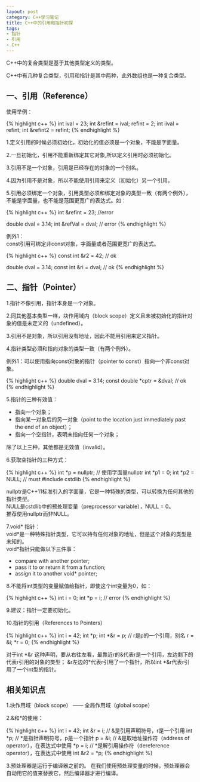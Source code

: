 ```yaml
---
layout: post
category: C++学习笔记
title: C++中的引用和指针初探
tags: 
- 指针
- 引用
- C++
---
```



C++中的复合类型是基于其他类型定义的类型。

C++中有几种复合类型，引用和指针是其中两种，此外数组也是一种复合类型。

## 一、引用（Reference）

使用举例：

{% highlight c++ %}
int ival = 23;
int &refint = ival;
refint = 2;
int iival = refint;
int &refint2 = refint;
{% endhighlight %}

1.定义引用的时候必须初始化，初始化的值必须是一个对象，不能是字面量。

2.一旦初始化，引用不能重新绑定其它对象,所以定义引用时必须初始化。

3.引用不是一个对象，引用是已经存在的对象的一个别名。

4.因为引用不是对象，所以不能使用引用来定义（初始化）另一个引用。

5.引用必须绑定一个对象，引用类型必须和绑定对象的类型一致（有两个例外），不能是字面量，也不能是范围更宽广的表达式。如：

{% highlight c++ %}
int &refint = 23;      //error

double dval = 3.14;
int &refVal = dval;     // error
{% endhighlight %}

例外1：  
const引用可绑定非const对象，字面量或者范围更宽广的表达式。

{% highlight c++ %}
const int &r2 = 42;     // ok

double dval = 3.14;
const int &ri = dval;     // ok
{% endhighlight %}

## 二、指针（Pointer）

1.指针不像引用，指针本身是一个对象。

2.同其他基本类型一样，块作用域内（block scope）定义且未被初始化的指针对象的值是未定义的（undefined）。

3.引用不是对象，所以引用没有地址，因此不能用引用来定义指针。

4.指针类型必须和指向对象的类型一致（有两个例外）。
     
例外1：可以使用指向const对象的指针（pointer to const）指向一个非const对象。

{% highlight c++ %}
double dval = 3.14;
const double *cptr = &dval;     // ok
{% endhighlight %}

5.指针的三种有效值：

- 指向一个对象；
- 指向某一对象后的另一对象（point to the location just immediately past the end of an object）；
- 指向一个空指针，表明未指向任何一个对象；

除了以上三种，其他都是无效值（invalid）。

6.获取空指针的三种方式：

{% highlight c++ %}
int *p = nullptr;     // 使用字面量nullptr
int *p1 = 0;
int *p2 = NULL;       // must #include cstdlib
{% endhighlight %}

nullptr是C++11标准引入的字面量，它是一种特殊的类型，可以转换为任何其他的指针类型。  
NULL是cstdlib中的预处理变量（preprocessor variable），NULL = 0。  
推荐使用nullptr而非NULL。  

7.void* 指针：  
void\*是一种特殊指针类型，它可以持有任何对象的地址，但是这个对象的类型是未知的。  
void\*指针只能做以下三件事：  

- compare with another pointer;
- pass it to or return it from a function;
- assign it to another void* pointer;

8.不能将int类型的变量赋值给指针，即使这个int变量为0，如：

{% highlight c++ %}
int i = 0;
int *p = i;      // error
{% endhighlight %}

9.建议：指针一定要初始化。

10.指针的引用（References to Pointers）

{% highlight c++ %}
int i = 42;
int *p;
int *&r = p;     // r是p的一个引用，别名
r = &i;
*r = 0;
{% endhighlight %}

对于int \*&r 这种声明，要从右往左看，最靠近r的&代表r是一个引用，左边剩下的代表r引用的对象的类型；
&r左边的\*代表r引用了一个指针，所以int \*&r代表r引用了一个int型的指针。

## 相关知识点

1.块作用域（block scope） —— 全局作用域（global scope）

2.&和\*的使用：

{% highlight c++ %}
int i = 42;
int &r = i;          // &是引用声明符号，r是一个引用
int *p;               // *是指针声明符号，p是一个指针
p = &i;               // &是取地址操作符（address of operator），在表达式中使用
*p = i;               // *是解引用操作符（dereference operator），在表达式中使用
int &r2 = *p;
{% endhighlight %}

3.预处理器是运行于编译器之前的。
在我们使用预处理变量的时候，预处理器会自动用它的值来替换它，然后编译器才进行编译。
